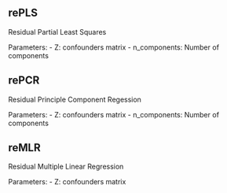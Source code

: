 ## rePLS
Residual Partial Least Squares 

Parameters:
    - Z: confounders matrix
    - n_components: Number of components 


## rePCR
Residual Principle Component Regession 

Parameters:
    - Z: confounders matrix
    - n_components: Number of components 

## reMLR
Residual Multiple Linear Regression

Parameters:
    - Z: confounders matrix
